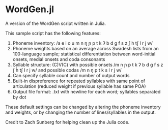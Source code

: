 # WordGen.jl

A version of the WordGen script written in Julia.

This sample script has the following features:

1. Phoneme inventory: /a e i o u m n ŋ ɲ p t k ʔ b d g f s z ʃ h tʃ l r j w/
2. Phoneme weights based on an average across Swadesh lists from an 100-language sample; statistical differentiation between word-initial onsets, medial onsets and coda consonants
3. Syllable structure: (C)V(C) with possible onsets /m n ɲ p t k ʔ b d g f s z ʃ h tʃ l r j w/ and possible codas /m n ŋ p t k s l r j w/
4. Can specify syllable count and number of output words
5. Built-in dispreference for repeated syllables with same point of articulation (reduced weight if previous syllable has same POA)
6. Output file format: .txt with newline for each word; syllables separated by dot

These default settings can be changed by altering the phoneme inventory and weights, or by changing the number of lines/syllables in the output.

Credit to Zach Sunberg for helping clean up the Julia code.
